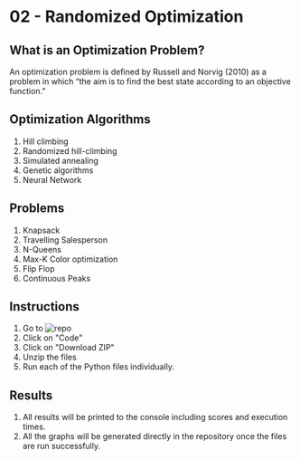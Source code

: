# 02 - Randomized Optimization


## What is an Optimization Problem?

An optimization problem is defined by Russell and Norvig (2010) as a problem in which “the aim is to find the best state according to an objective function.”

## Optimization Algorithms
1. Hill climbing
2. Randomized hill-climbing 
3. Simulated annealing
4. Genetic algorithms
5. Neural Network

## Problems
1. Knapsack
2. Travelling Salesperson
3. N-Queens
4. Max-K Color optimization
5. Flip Flop
6. Continuous Peaks 


## Instructions

1. Go to ![repo](https://github.com/techbrainwave/CS7641-ML-Fall22-02-RandomizedOptimization)
2. Click on "Code" 
3. Click on "Download ZIP"
4. Unzip the files
5. Run each of the Python files individually.


## Results

1. All results will be printed to the console including scores and execution times.
2. All the graphs will be generated directly in the repository once the files are run successfully.




